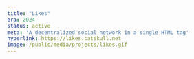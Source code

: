 ```yaml
---
title: "Likes"
era: 2024
status: active
meta: 'A decentralized social network in a single HTML tag'
hyperlink: https://likes.catskull.net
image: /public/media/projects/likes.gif
---
```

